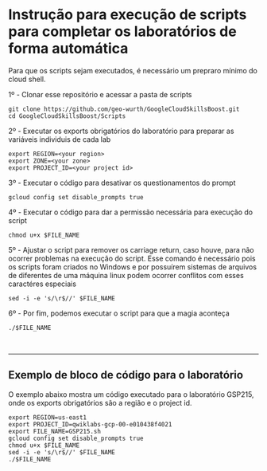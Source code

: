 # **Instrução para execução de scripts para completar os laboratórios de forma automática**

Para que os scripts sejam executados, é necessário um prepraro mínimo do cloud shell.

1º - Clonar esse repositório e acessar a pasta de scripts

    git clone https://github.com/geo-wurth/GoogleCloudSkillsBoost.git
    cd GoogleCloudSkillsBoost/Scripts

2º - Executar os exports obrigatórios do laboratório para preparar as variáveis individuis de cada lab

    export REGION=<your region>
    export ZONE=<your zone>
    export PROJECT_ID=<your project id>

3º - Executar o código para desativar os questionamentos do prompt

    gcloud config set disable_prompts true

4º - Executar o código para dar a permissão necessária para execução do script

    chmod u+x $FILE_NAME

5º - Ajustar o script para remover os carriage return, caso houve, para não ocorrer problemas na execução do script. Esse comando é necessário pois os scripts foram criados no Windows e por possuírem sistemas de arquivos de diferentes de uma máquina linux podem ocorrer conflitos com esses caractéres especiais

    sed -i -e 's/\r$//' $FILE_NAME
    
6º - Por fim, podemos executar o script para que a magia aconteça

    ./$FILE_NAME

<br>

---

## Exemplo de bloco de código para o laboratório

O exemplo abaixo mostra um código executado para o laboratório GSP215, onde os exports obrigatórios são a região e o project id.

    export REGION=us-east1
    export PROJECT_ID=qwiklabs-gcp-00-e010438f4021
    export FILE_NAME=GSP215.sh
    gcloud config set disable_prompts true
    chmod u+x $FILE_NAME
    sed -i -e 's/\r$//' $FILE_NAME
    ./$FILE_NAME